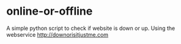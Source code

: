 online-or-offline
=================

A simple python script to check if website is down or up. Using the webservice http://downorisitjustme.com 
